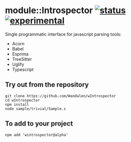 
# module::Introspector [![status](https://github.com/Wandalen/wIntrospector/workflows/publish/badge.svg)](https://github.com/Wandalen/wIntrospector/actions?query=workflow%3Apublish) [![experimental](https://img.shields.io/badge/stability-experimental-orange.svg)](https://github.com/emersion/stability-badges#experimental)

Single programmatic interface for javascript parsing tools:
- Acorn
- Babel
- Esprima
- TreeSitter
- Uglify
- Typescript

## Try out from the repository
```
git clone https://github.com/Wandalen/wIntrospector
cd wIntrospector
npm install
node sample/trivial/Sample.s
```

## To add to your project
```
npm add 'wintrospector@alpha'
```


